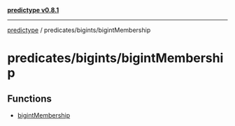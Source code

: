 [**predictype v0.8.1**](../../../README.md)

***

[predictype](../../../modules.md) / predicates/bigints/bigintMembership

# predicates/bigints/bigintMembership

## Functions

- [bigintMembership](functions/bigintMembership.md)
